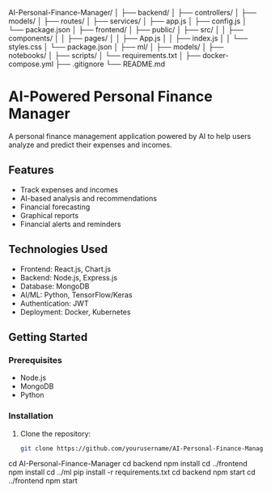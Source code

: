 AI-Personal-Finance-Manager/
│
├── backend/
│   ├── controllers/
│   ├── models/
│   ├── routes/
│   ├── services/
│   ├── app.js
│   ├── config.js
│   └── package.json
│
├── frontend/
│   ├── public/
│   ├── src/
│   │   ├── components/
│   │   ├── pages/
│   │   ├── App.js
│   │   ├── index.js
│   │   └── styles.css
│   └── package.json
│
├── ml/
│   ├── models/
│   ├── notebooks/
│   ├── scripts/
│   └── requirements.txt
│
├── docker-compose.yml
├── .gitignore
└── README.md
# AI-Powered Personal Finance Manager

A personal finance management application powered by AI to help users analyze and predict their expenses and incomes.

## Features
- Track expenses and incomes
- AI-based analysis and recommendations
- Financial forecasting
- Graphical reports
- Financial alerts and reminders

## Technologies Used
- Frontend: React.js, Chart.js
- Backend: Node.js, Express.js
- Database: MongoDB
- AI/ML: Python, TensorFlow/Keras
- Authentication: JWT
- Deployment: Docker, Kubernetes

## Getting Started
### Prerequisites
- Node.js
- MongoDB
- Python

### Installation
1. Clone the repository:
   ```bash
   git clone https://github.com/yourusername/AI-Personal-Finance-Manager.git
cd AI-Personal-Finance-Manager
cd backend
npm install
cd ../frontend
npm install
cd ../ml
pip install -r requirements.txt
cd backend
npm start
cd ../frontend
npm start
